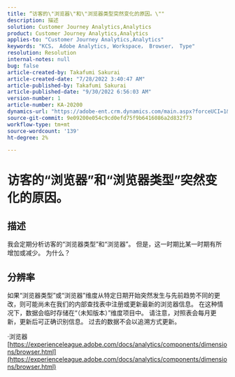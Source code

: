```yaml
---
title: “访客的\"浏览器\"和\"浏览器类型突然变化的原因。\""
description: 描述
solution: Customer Journey Analytics,Analytics
product: Customer Journey Analytics,Analytics
applies-to: "Customer Journey Analytics,Analytics"
keywords: "KCS， Adobe Analytics, Workspace， Browser， Type"
resolution: Resolution
internal-notes: null
bug: false
article-created-by: Takafumi Sakurai
article-created-date: "7/28/2022 3:40:47 AM"
article-published-by: Takafumi Sakurai
article-published-date: "9/30/2022 6:56:03 AM"
version-number: 1
article-number: KA-20200
dynamics-url: "https://adobe-ent.crm.dynamics.com/main.aspx?forceUCI=1&pagetype=entityrecord&etn=knowledgearticle&id=7338840c-270e-ed11-82e5-000d3a379369"
source-git-commit: 9e09200e054c9cd0efd75f9b6416086a2d832f73
workflow-type: tm+mt
source-wordcount: '139'
ht-degree: 2%

---
```


# 访客的“浏览器”和“浏览器类型”突然变化的原因。

## 描述

我会定期分析访客的“浏览器类型”和“浏览器”。 但是，这一时期比某一时期有所增加或减少。 为什么？

## 分辨率


如果“浏览器类型”或“浏览器”维度从特定日期开始突然发生与先前趋势不同的更改，则可能尚未在我们的内部查找表中注册或更新最新的浏览器信息。 在这种情况下，数据会临时存储在“（未知版本）”维度项目中。 请注意，对照表会每月更新，更新后可正确识别信息。 过去的数据不会以追溯方式更新。

·浏览器
[https://experienceleague.adobe.com/docs/analytics/components/dimensions/browser.html](https://experienceleague.adobe.com/docs/analytics/components/dimensions/browser.html)


